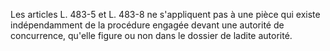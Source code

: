 Les articles L. 483-5 et L. 483-8 ne s'appliquent pas à une pièce qui existe indépendamment de la procédure engagée devant une autorité de concurrence, qu'elle figure ou non dans le dossier de ladite autorité.
